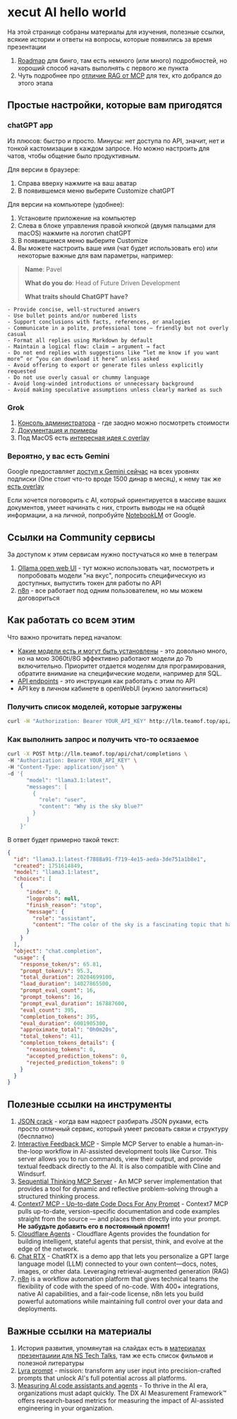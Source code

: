 # xecut AI hello world

На этой странице собраны материалы для изучения, полезные ссылки, всякие истории и ответы на вопросы, которые появились за время презентации

1. [Roadmap](AItechStepsOnTheWay.md) для бинго, там есть немного (или много) подробностей, но хороший способ начать выполнять с первого же пункта
2. Чуть подробнее про [отличие RAG от MCP](AItechVector.md) для тех, кто добрался до этого этапа

## Простые настройки, которые вам пригодятся

### chatGPT app

Из плюсов: быстро и просто. Минусы: нет доступа по API, значит, нет и тонкой кастомизации в каждом запросе. Но можно настроить для чатов, чтобы общение было продуктивным.

Для версии в браузере:
1. Справа вверху нажмите на ваш аватар
2. В появившемся меню выберите Customize chatGPT

Для версии на компьютере (удобнее):
1. Установите приложение на компьютер
2. Слева в блоке управления правой кнопкой (двумя пальцами для macOS) нажмите на логотип chatGPT
3. В появившемся меню выберите Customize
4. Вы можете настроить ваше имя (чат будет использовать его) или некоторые важные для вам параметры, например:

> **Name**: Pavel
>
> **What do you do**: Head of Future Driven Development 
>
> **What traits should ChatGPT have?**
```plain
- Provide concise, well-structured answers  
- Use bullet points and/or numbered lists  
- Support conclusions with facts, references, or analogies  
- Communicate in a polite, professional tone — friendly but not overly casual  
- Format all replies using Markdown by default  
- Maintain a logical flow: claim → argument → fact
- Do not end replies with suggestions like “let me know if you want more” or “you can download it here” unless asked  
- Avoid offering to export or generate files unless explicitly requested  
- Do not use overly casual or chummy language  
- Avoid long-winded introductions or unnecessary background  
- Avoid making speculative assumptions unless clearly marked as such
```

### Grok

1. [Консоль администратора](https://console.x.ai/) - где заодно можно посмотреть стоимости
2. [Документация и примеры](https://docs.x.ai/docs/tutorial)
3. Под MacOS есть [интересная идея с overlay](https://github.com/tchlux/macos-grok-overlay)

### Вероятно, у вас есть Gemini

Google предоставляет [доступ к Gemini сейчас](https://gemini.google.com/app) на всех уровнях подписки (One стоит что-то вроде 1500 динар в месяц), к нему так же [есть overlay](https://github.com/jzelenkov/macos-gemini-overlay?tab=readme-ov-file)

Если хочется поговорить с AI, который ориентируется в массиве ваших документов, умеет начинать с них, строить выводы не на общей информации, а на личной, попробуйте [NotebookLM](https://notebooklm.google.com) от Google.


## Ссылки на Community сервисы

За доступом к этим сервисам нужно постучаться ко мне в телеграм

1. [Ollama open web UI](https://llm.teamof.top/) - тут можно использовать чат, посмотреть и попробовать модели "на вкус", попросить специфическую из доступных, выпустить токен для работы по API
2. [n8n](https://n8n.teamof.top/) - все работает под одним пользователем, но мы можем договориться

## Как работать со всем этим

Что важно прочитать перед началом:
* [Какие модели есть и могут быть установлены](https://ollama.com/library) - это довольно много, но на мою 3060ti/8G эффективно работают модели до 7b включительно. Приоритет отдается моделям для програмирования, обратите внимание на специфические модели, например для SQL.
* [API endpoints](https://docs.openwebui.com/getting-started/api-endpoints) - это инструкция как работать с этим по API
* API key в личном кабинете в openWebUI (нужно залогиниться)

### Получить список моделей, которые загружены

```bash
curl -H "Authorization: Bearer YOUR_API_KEY" http://llm.teamof.top/api/models
```

### Как выполнить запрос и получить что-то осязаемое

```bash
curl -X POST http://llm.teamof.top/api/chat/completions \
-H "Authorization: Bearer YOUR_API_KEY" \
-H "Content-Type: application/json" \
-d '{
      "model": "llama3.1:latest",
      "messages": [
        {
          "role": "user",
          "content": "Why is the sky blue?"
        }
      ]
    }'
```

В ответ будет примерно такой текст:

```JSON
{
  "id": "llama3.1:latest-f7888a91-f719-4e15-aeda-3de751a1b8e1",
  "created": 1751614849,
  "model": "llama3.1:latest",
  "choices": [
    {
      "index": 0,
      "logprobs": null,
      "finish_reason": "stop",
      "message": {
        "role": "assistant",
        "content": "The color of the sky is a fascinating topic that has puzzled humans for centuries. The answer lies in a phenomenon called Rayleigh scattering, named after the British physicist Lord Rayleigh, who first described it in the late 19th century.\n\nHere's what happens:\n\n1. **Sunlight enters Earth's atmosphere**: When sunlight enters our atmosphere, it is composed of all the colors of the visible spectrum (red, orange, yellow, green, blue, indigo, and violet).\n2. **Scattering occurs**: As the light travels through the atmosphere, it encounters tiny molecules of gases such as nitrogen (N2) and oxygen (O2). These molecules are much smaller than the wavelength of light.\n3. **Shorter wavelengths scatter more**: The shorter wavelengths of light, like blue and violet, are scattered in all directions by these gas molecules. This is because they have a higher frequency (or energy) and therefore interact more strongly with the tiny molecules in the atmosphere.\n4. **Blue light dominates**: As a result of this scattering process, the blue light is dispersed throughout the sky, giving it its characteristic color.\n\nIn essence, the shorter wavelengths of light are scattered by the tiny molecules in the atmosphere, making the sky appear blue to our eyes.\n\n**Other factors that influence the color of the sky:**\n\n* **Dust and pollution**: Tiny particles in the air can also scatter light, but they tend to scatter longer wavelengths (like red and orange) more than shorter ones.\n* **Atmospheric conditions**: The amount of scattering that occurs depends on the density of the atmosphere, which varies with altitude, temperature, and humidity.\n* **Time of day and year**: The position of the sun in the sky affects the amount of light scattered by the atmosphere.\n\nIn summary, the blue color of the sky is a direct result of Rayleigh scattering, where shorter wavelengths of light are dispersed throughout the atmosphere due to interactions with tiny gas molecules."
      }
    }
  ],
  "object": "chat.completion",
  "usage": {
    "response_token/s": 65.81,
    "prompt_token/s": 95.3,
    "total_duration": 20204699100,
    "load_duration": 14027865500,
    "prompt_eval_count": 16,
    "prompt_tokens": 16,
    "prompt_eval_duration": 167887600,
    "eval_count": 395,
    "completion_tokens": 395,
    "eval_duration": 6001905300,
    "approximate_total": "0h0m20s",
    "total_tokens": 411,
    "completion_tokens_details": {
      "reasoning_tokens": 0,
      "accepted_prediction_tokens": 0,
      "rejected_prediction_tokens": 0
    }
  }
}
```

## Полезные ссылки на инструменты

1. [JSON crack](https://jsoncrack.com/editor) - когда вам надоест разбирать JSON руками, есть просто отличный сервис, который умеет рисовать связи и структуру (бесплатно)
2. [Interactive Feedback MCP](https://github.com/noopstudios/interactive-feedback-mcp) - Simple MCP Server to enable a human-in-the-loop workflow in AI-assisted development tools like Cursor. This server allows you to run commands, view their output, and provide textual feedback directly to the AI. It is also compatible with Cline and Windsurf.
3. [Sequential Thinking MCP Server](https://github.com/modelcontextprotocol/servers/tree/main/src/sequentialthinking) - An MCP server implementation that provides a tool for dynamic and reflective problem-solving through a structured thinking process.
4. [Context7 MCP - Up-to-date Code Docs For Any Prompt](https://github.com/upstash/context7) - Context7 MCP pulls up-to-date, version-specific documentation and code examples straight from the source — and places them directly into your prompt. **Не забудьте добавить его в постоянный промпт!**
5. [Cloudflare Agents](https://github.com/cloudflare/agents?tab=readme-ov-file) - Cloudflare Agents provides the foundation for building intelligent, stateful agents that persist, think, and evolve at the edge of the network.
6. [Chat RTX](https://www.nvidia.com/en-eu/ai-on-rtx/chatrtx/) - ChatRTX is a demo app that lets you personalize a GPT large language model (LLM) connected to your own content—docs, notes, images, or other data. Leveraging retrieval-augmented generation (RAG)
7. [n8n](https://github.com/n8n-io/n8n) is a workflow automation platform that gives technical teams the flexibility of code with the speed of no-code. With 400+ integrations, native AI capabilities, and a fair-code license, n8n lets you build powerful automations while maintaining full control over your data and deployments.

## Важные ссылки на материалы

1. История развития, упомянутая на слайдах есть в [материалах презентациии для NS Tech Talks](CommunityLLM.md), там же есть список фильмов и полезной литературы
2. [Lyra prompt](AItechLyraPrompt.md) - mission: transform any user input into precision-crafted prompts that unlock AI's full potential across all platforms.
3. [Measuring AI code assistants and agents](https://getdx.com/research/measuring-ai-code-assistants-and-agents/) - To thrive in the AI era, organizations must adapt quickly. The DX AI Measurement Framework™ offers research-based metrics for measuring the impact of AI-assisted engineering in your organization.

